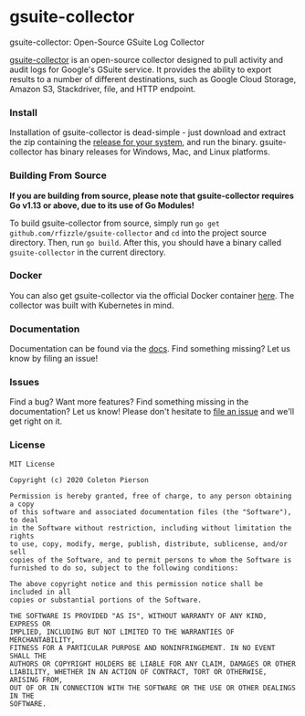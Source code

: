 gsuite-collector
=======

gsuite-collector: Open-Source GSuite Log Collector

[gsuite-collector](https://github.com/rfizzle/gsuite-collector) is an open-source collector designed to pull activity and audit logs for Google's GSuite service. It provides the ability to export results to a number of different destinations, such as Google Cloud Storage, Amazon S3, Stackdriver, file, and HTTP endpoint.

### Install

Installation of gsuite-collector is dead-simple - just download and extract the zip containing the [release for your system](https://github.com/rfizzle/gsuite-collector/releases/), and run the binary. gsuite-collector has binary releases for Windows, Mac, and Linux platforms.

### Building From Source
**If you are building from source, please note that gsuite-collector requires Go v1.13 or above, due to its use of Go Modules!**

To build gsuite-collector from source, simply run `go get github.com/rfizzle/gsuite-collector` and `cd` into the project source directory. Then, run `go build`. After this, you should have a binary called `gsuite-collector` in the current directory.

### Docker
You can also get gsuite-collector via the official Docker container [here](https://hub.docker.com/r/rfizzle/gsuite-collector/).
The collector was built with Kubernetes in mind.

### Documentation

Documentation can be found via the [docs](https://github.com/rfizzle/gsuite-collector/docs). Find something missing? Let us know by filing an issue!

### Issues

Find a bug? Want more features? Find something missing in the documentation? Let us know! Please don't hesitate to [file an issue](https://github.com/rfizzle/gsuite-collector/issues/new) and we'll get right on it.

### License
```
MIT License

Copyright (c) 2020 Coleton Pierson

Permission is hereby granted, free of charge, to any person obtaining a copy
of this software and associated documentation files (the "Software"), to deal
in the Software without restriction, including without limitation the rights
to use, copy, modify, merge, publish, distribute, sublicense, and/or sell
copies of the Software, and to permit persons to whom the Software is
furnished to do so, subject to the following conditions:

The above copyright notice and this permission notice shall be included in all
copies or substantial portions of the Software.

THE SOFTWARE IS PROVIDED "AS IS", WITHOUT WARRANTY OF ANY KIND, EXPRESS OR
IMPLIED, INCLUDING BUT NOT LIMITED TO THE WARRANTIES OF MERCHANTABILITY,
FITNESS FOR A PARTICULAR PURPOSE AND NONINFRINGEMENT. IN NO EVENT SHALL THE
AUTHORS OR COPYRIGHT HOLDERS BE LIABLE FOR ANY CLAIM, DAMAGES OR OTHER
LIABILITY, WHETHER IN AN ACTION OF CONTRACT, TORT OR OTHERWISE, ARISING FROM,
OUT OF OR IN CONNECTION WITH THE SOFTWARE OR THE USE OR OTHER DEALINGS IN THE
SOFTWARE.
```
